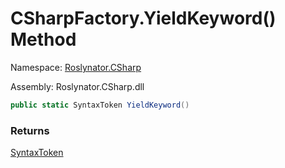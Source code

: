 # CSharpFactory\.YieldKeyword\(\) Method

Namespace: [Roslynator.CSharp](../../README.md)

Assembly: Roslynator\.CSharp\.dll

```csharp
public static SyntaxToken YieldKeyword()
```

### Returns

[SyntaxToken](https://docs.microsoft.com/en-us/dotnet/api/microsoft.codeanalysis.syntaxtoken)



